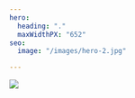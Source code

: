```yaml
---
hero:
  heading: "."
  maxWidthPX: "652"
seo:
  image: "/images/hero-2.jpg"

---
```

![](/images/820x312banner.svg)